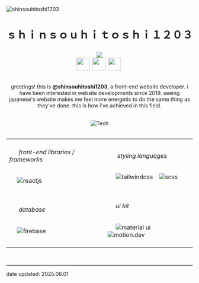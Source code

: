 ![shinsouhitoshi1203](https://github.com/user-attachments/assets/eae51f07-33e3-40a6-bae8-d31d556c1e52)

<h1> <p align="center">ｓｈｉｎｓｏｕｈｉｔｏｓｈｉ１２０３</p> </h1> 
<div align="center">
      <img src="https://github.com/user-attachments/assets/75c8e4cd-565f-479d-b914-2a8e2580d4e8" />
</div>


<div align="center"> 
      <a href="https://discord.com/users/1049182897678065737" title="discord@shinsouhitoshi.heroaca"><img src="https://github.com/user-attachments/assets/bf974e6f-ac63-4022-871b-f4fce7315d1a" height=35></a>&nbsp;
      <a href="mailto:houtarouhyouka.1203@outlook.co.th" title="houtarouhyouka.1203@outlook.co.th"><img src="https://github.com/user-attachments/assets/3d9e2283-edc3-44d8-80c4-352091d84b9a"  height=35></a>&nbsp;
      <a href="https://shinsouhitoshi1203.github.io/zorogetlost" title="my.portfolio"><img src="https://github.com/user-attachments/assets/cac7979e-cbc6-4723-aade-07124f7b9459"  height=35></a>&nbsp;
</div>


<br />

<p align="center"> greetings! this is <b>@shinsouhitoshi1203</b>, a front-end website developer. i have been interested in website developments since 2019. seeing japanese's website makes me feel more energetic to do the same thing as they've done. this is how i've achieved in this field. </p>

<br />
<div align=center>
      <img src="https://github.com/user-attachments/assets/6e8674af-60eb-4ff1-a23d-fc9c91a8570c" alt="Tech" />
</div>
<br />


<table align="center">
      <tr>
          <td>
            <div>
              <h6>&nbsp;&nbsp;&nbsp;&nbsp;&nbsp;&nbsp;front-end libraries / frameworks&nbsp;&nbsp;&nbsp;&nbsp;&nbsp;&nbsp;</h6>
              &nbsp;&nbsp;&nbsp;&nbsp;
              <img src="https://github.com/user-attachments/assets/572a3d04-adb6-4f29-9c00-1f2dee8beed4"  title="reactjs"/>
                  &nbsp;&nbsp; &nbsp;&nbsp; 
                  <br><br>
            </div>
          </td>
          <td>
            <div>
              <h6>&nbsp;&nbsp;&nbsp;&nbsp;&nbsp;&nbsp;styling languages&nbsp;&nbsp;&nbsp;&nbsp;&nbsp;&nbsp;&nbsp;&nbsp;&nbsp;&nbsp;&nbsp;&nbsp;</h6>
              &nbsp;&nbsp;&nbsp;&nbsp; 
              <img  src="https://github.com/user-attachments/assets/208e1254-b18e-4917-9420-d1a19e050a67" title="tailwindcss"/>
              <span>&ensp;</span>
              <img  src="https://github.com/user-attachments/assets/67101d79-4289-495c-8377-2d5ab46dc6b7" title="scss"/>&nbsp;&nbsp; &nbsp;&nbsp;
              <br><br>
            </div>
          </td>
      </tr>
      <tr>
          <td>
            <div>
              <h6>&nbsp;&nbsp;&nbsp;&nbsp;&nbsp;&nbsp;database&nbsp;&nbsp;&nbsp;&nbsp;&nbsp;</h6>
              <span>&nbsp;&nbsp;&nbsp;&nbsp;</span>
              <img  src="https://github.com/user-attachments/assets/0f911748-8d91-4e9c-bc6c-c69151d8d993" title="firebase"/>
              <br><br>
            </div>
          </td>
          <td>
            <div>
              <h6>&nbsp;&nbsp;&nbsp;&nbsp;&nbsp;ui kit&nbsp;&nbsp;&nbsp;&nbsp;&nbsp;</h6>
              <span>&nbsp;&nbsp;&nbsp;&nbsp;</span>
              <img  src="https://github.com/user-attachments/assets/42cb2f15-7293-48e8-ba9e-3c06a89eb611" title="material ui"/>
              <span>&ensp;</span>
              <img  src="https://github.com/user-attachments/assets/be284790-b359-4162-a9d4-1b20d6bf9db8" title="motion.dev"/>&nbsp;&nbsp; &nbsp;&nbsp;
              <br><br>
            </div>
          </td>
      </tr>
     

</table>

<br>

<!-- <div align=center>
      <img height="65" src="https://github.com/user-attachments/assets/bfe0a5b1-2e40-4ca2-b30a-5a0071633986" />
</div>
<div align=center>
      <a href="https://gemini.zorogetlost.site/" title="gemini-clone"><img src="https://github.com/user-attachments/assets/1b641258-118d-4c85-afae-d36fc65096e5" height=125></a>
      <a href="https://project06.zorogetlost.site/" title="arif portfolio"><img src="https://github.com/user-attachments/assets/d14fc6de-97de-4b21-a4f5-c71992ac8480" height=124></a>
      <a href="https://store.zorogetlost.site/" title="grocery store"><img src="https://github.com/user-attachments/assets/bc77eef6-c175-47cd-b08a-ffd6ad42478f"  height=124></a>
      <a href="https://todos.zorogetlost.site/" title="todos-list"><img src="https://github.com/user-attachments/assets/06cf2507-4660-4d48-9974-1be5092ef33e"  height=125></a>
</div> -->
<div align=center>
      
      
</div>


-------------------------
date updated: 2025.06.01
